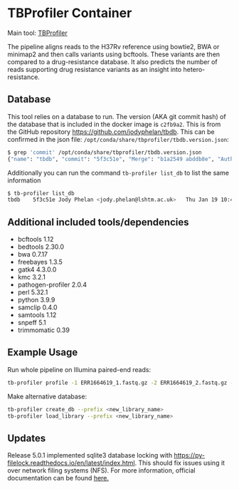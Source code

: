 # TBProfiler Container

Main tool: [TBProfiler](https://github.com/jodyphelan/TBProfiler)

The pipeline aligns reads to the H37Rv reference using bowtie2, BWA or minimap2 and then calls variants using bcftools. These variants are then compared to a drug-resistance database. It also predicts the number of reads supporting drug resistance variants as an insight into hetero-resistance.

## Database

This tool relies on a database to run. The version (AKA git commit hash) of the database that is included in the docker image is `c2fb9a2`. This is from the GitHub repository https://github.com/jodyphelan/tbdb. This can be confirmed in the json file: `/opt/conda/share/tbprofiler/tbdb.version.json`:

```bash
$ grep 'commit' /opt/conda/share/tbprofiler/tbdb.version.json
{"name": "tbdb", "commit": "5f3c51e", "Merge": "b1a2549 abddb8e", "Author": "Jody Phelan <jody.phelan@lshtm.ac.uk>", "Date": "Thu Jan 19 10:47:32 2023 +0000"}
```

Additionally you can run the command `tb-profiler list_db` to list the same information

```bash
$ tb-profiler list_db
tbdb    5f3c51e Jody Phelan <jody.phelan@lshtm.ac.uk>   Thu Jan 19 10:47:32 2023 +0000  /opt/conda/share/tbprofiler/tbdb
```

## Additional included tools/dependencies

- bcftools 1.12
- bedtools 2.30.0
- bwa 0.7.17
- freebayes 1.3.5
- gatk4 4.3.0.0
- kmc 3.2.1
- pathogen-profiler 2.0.4
- perl 5.32.1
- python 3.9.9
- samclip 0.4.0
- samtools 1.12
- snpeff 5.1
- trimmomatic 0.39

## Example Usage

Run whole pipeline on Illumina paired-end reads:

```bash
tb-profiler profile -1 ERR1664619_1.fastq.gz -2 ERR1664619_2.fastq.gz -t 4 -p ERR1664619 --txt
```

Make alternative database:

```bash
tb-profiler create_db --prefix <new_library_name>
tb-profiler load_library --prefix <new_library_name>
```

## Updates
Release 5.0.1 implemented sqlite3 database locking with https://py-filelock.readthedocs.io/en/latest/index.html. This should fix issues using it over network filing systems (NFS). For more information, official documentation can be found [here.](https://jodyphelan.gitbook.io/tb-profiler/)
